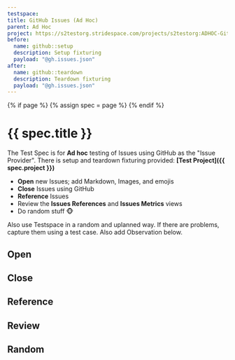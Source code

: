 ```yaml
---
testspace:
title: GitHub Issues (Ad Hoc)
parent: Ad Hoc
project: https://s2testorg.stridespace.com/projects/s2testorg:ADHOC-GitHub.Issues
before:
  name: github::setup
  description: Setup fixturing
  payload: "@gh.issues.json"
after:
  name: github::teardown
  description: Teardown fixturing
  payload: "@gh.issues.json"
---
```


{% if page %} {% assign spec = page %} {% endif %}

# {{ spec.title }}
The Test Spec is for **Ad hoc** testing of Issues using GitHub as the "Issue Provider". There is setup and teardown
fixturing provided: **[Test Project]({{ spec.project }})**

- **Open** new Issues; add Markdown, Images, and emojis
- **Close** Issues using GitHub
- **Reference** Issues
- Review the **Issues References** and **Issues Metrics** views
- Do random stuff :monkey_face:

Also use Testspace in a random and uplanned way. If there are problems, capture them using a test case.
Also add Observation below.

## Open

## Close

## Reference

## Review

## Random

